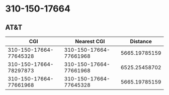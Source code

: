 # 310-150-17664
## AT&T


| CGI | Nearest CGI | Distance |
|-----|-------------|----------|
| 310-150-17664-77645328 | 310-150-17664-77661968 | 5665.19785159 |
| 310-150-17664-78297873 | 310-150-17664-77661968 | 6525.25458702 |
| 310-150-17664-77661968 | 310-150-17664-77645328 | 5665.19785159 |

